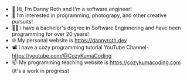- 👋 Hi, I’m Danny Roth and I'm a software engineer!
- 👀 I’m interested in programming, photograpy, and other creative pursuits!
- 🧑‍💻 I have a bachelor's degree in Software Enginnering and have been programming for over 20 years!
- 🌐 My personal website is https://dannyroth.dev
- 📽️ I have a cozy programming tutorial YouTube Channel- https://youtube.com/@CozyKumaCoding
- 📫 My programming teaching website is https://cozykumacoding.com (it's a work in progress)

<!---
dannyroth218/dannyroth218 is a ✨ special ✨ repository because its `README.md` (this file) appears on your GitHub profile.
You can click the Preview link to take a look at your changes.
--->
